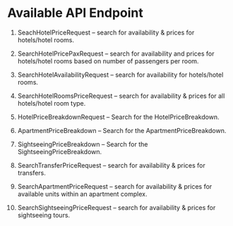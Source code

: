 # Available API Endpoint 

1. SeachHotelPriceRequest – search for availability & prices for hotels/hotel rooms.
2. SearchHotelPricePaxRequest – search for availability and prices for hotels/hotel rooms based on number of passengers per room.
6. SearchHotelAvailabilityRequest – search for availability for hotels/hotel rooms.
7. SearchHotelRoomsPriceRequest – search for availability & prices for all hotels/hotel room type.
8. HotelPriceBreakdownRequest – Search for the HotelPriceBreakdown.

9. ApartmentPriceBreakdown – Search for the ApartmentPriceBreakdown.
10. SightseeingPriceBreakdown – Search for the SightseeingPriceBreakdown.
5. SearchTransferPriceRequest – search for availability & prices for transfers.
3. SearchApartmentPriceRequest – search for availability & prices for available units within an apartment complex.
4. SearchSightseeingPriceRequest – search for availability & prices for sightseeing tours.